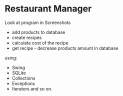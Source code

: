 # Restaurant Manager

Look at program in Screenshots

- add products to database
- create recipes
- calculate cost of the recipe
- get recipe - decrease products amount in database

using:
- Swing
- SQLite
- Collections
- Exceptions
- Iterators
and so on.
